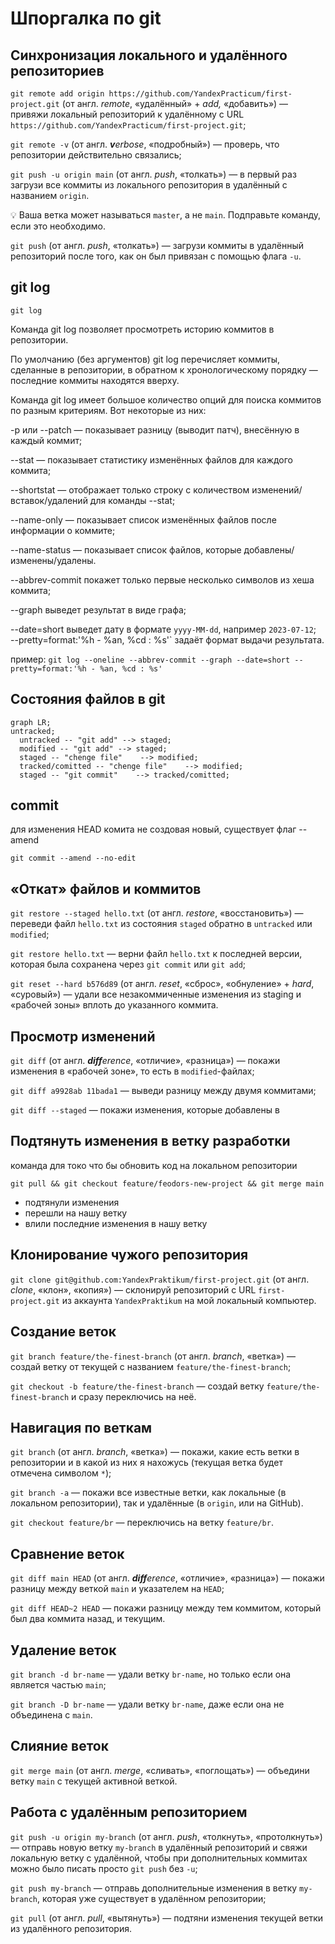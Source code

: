 # Шпоргалка по git

## Синхронизация локального и удалённого репозиториев

`git remote add origin https://github.com/YandexPracticum/first-project.git` (от англ. _remote_, «удалённый» + _add,_ «добавить») — привяжи локальный репозиторий к удалённому с URL `https://github.com/YandexPracticum/first-project.git`;

`git remote -v` (от англ. _**v**erbose_, «подробный») — проверь, что репозитории действительно связались;

`git push -u origin main` (от англ. _push_, «толкать») — в первый раз загрузи все коммиты из локального репозитория в удалённый с названием `origin`.

💡 Ваша ветка может называться `master`, а не `main`. Подправьте команду, если это необходимо.

`git push` (от англ. _push_, «толкать») — загрузи коммиты в удалённый репозиторий после того, как он был привязан с помощью флага `-u`.


## git log

```
git log
```
Команда git log позволяет просмотреть историю коммитов в репозитории.  

По умолчанию (без аргументов) git log перечисляет коммиты, сделанные в репозитории, в обратном к хронологическому порядку — последние коммиты находятся вверху.  

Команда git log имеет большое количество опций для поиска коммитов по разным критериям. Вот некоторые из них:  

-p или --patch — показывает разницу (выводит патч), внесённую в каждый коммит;  

--stat — показывает статистику изменённых файлов для каждого коммита;  

--shortstat — отображает только строку с количеством изменений/вставок/удалений для команды --stat;  

--name-only — показывает список изменённых файлов после информации о коммите;  

--name-status — показывает список файлов, которые добавлены/изменены/удалены.  

--abbrev-commit покажет только первые несколько символов из хеша коммита;  

--graph выведет результат в виде графа;  

--date=short выведет дату в формате `yyyy-MM-dd`, например `2023-07-12`;  
--pretty=format:'%h - %an, %cd : %s'` задаёт формат выдачи результата.  

пример: `git log --oneline --abbrev-commit --graph --date=short --pretty=format:'%h - %an, %cd : %s'`


## Состояния файлов в git

```mermaid
graph LR;
untracked;
  untracked -- "git add" --> staged;
  modified -- "git add" --> staged;
  staged -- "chenge file"    --> modified;
  tracked/comitted -- "chenge file"    --> modified;
  staged -- "git commit"    --> tracked/comitted;  
```

## commit

для изменения HEAD комита не создовая новый, существует флаг --amend
```
git commit --amend --no-edit
```

## «Откат» файлов и коммитов

`git restore --staged hello.txt` (от англ. _restore_, «восстановить») — переведи файл `hello.txt` из состояния `staged` обратно в `untracked` или `modified`;

`git restore hello.txt` — верни файл `hello.txt` к последней версии, которая была сохранена через `git commit` или `git add`;

`git reset --hard b576d89` (от англ. _reset_, «сброс», «обнуление» + _hard_, «суровый») — удали все незакоммиченные изменения из staging и «рабочей зоны» вплоть до указанного коммита.

## Просмотр изменений

`git diff` (от англ. _**diff**erence_, «отличие», «разница») — покажи изменения в «рабочей зоне», то есть в `modified`\-файлах;

`git diff a9928ab 11bada1` — выведи разницу между двумя коммитами;

`git diff --staged` — покажи изменения, которые добавлены в

## Подтянуть изменения в ветку разработки
команда для токо что бы обновить код на локальном репозитории 

```
git pull && git checkout feature/feodors-new-project && git merge main
```

- подтянули изменения
- перешли на нашу ветку
- влили последние изменения в нашу ветку


## Клонирование чужого репозитория

`git clone git@github.com:YandexPraktikum/first-project.git` (от англ. _clone_, «клон», «копия») — склонируй репозиторий с URL `first-project.git` из аккаунта `YandexPraktikum` на мой локальный компьютер.

## Создание веток

`git branch feature/the-finest-branch` (от англ. _branch_, «ветка») — создай ветку от текущей с названием `feature/the-finest-branch`;

`git checkout -b feature/the-finest-branch` — создай ветку `feature/the-finest-branch` и сразу переключись на неё.

## Навигация по веткам

`git branch` (от англ. _branch_, «ветка») — покажи, какие есть ветки в репозитории и в какой из них я нахожусь (текущая ветка будет отмечена символом `*`);

`git branch -a` — покажи все известные ветки, как локальные (в локальном репозитории), так и удалённые (в `origin`, или на GitHub).

`git checkout feature/br` — переключись на ветку `feature/br`.

## Сравнение веток

`git diff main HEAD` (от англ. _**diff**erence_, «отличие», «разница») — покажи разницу между веткой `main` и указателем на `HEAD`;

`git diff HEAD~2 HEAD` — покажи разницу между тем коммитом, который был два коммита назад, и текущим.

## Удаление веток

`git branch -d br-name` — удали ветку `br-name`, но только если она является частью `main`;

`git branch -D br-name` — удали ветку `br-name`, даже если она не объединена с `main`.

## Слияние веток

`git merge main` (от англ. _merge_, «сливать», «поглощать») — объедини ветку `main` с текущей активной веткой.

## Работа с удалённым репозиторием

`git push -u origin my-branch` (от англ. _push_, «толкнуть», «протолкнуть») — отправь новую ветку `my-branch` в удалённый репозиторий и свяжи локальную ветку с удалённой, чтобы при дополнительных коммитах можно было писать просто `git push` без `-u`;

`git push my-branch` — отправь дополнительные изменения в ветку `my-branch`, которая уже существует в удалённом репозитории;

`git pull` (от англ. _pull_, «вытянуть») — подтяни изменения текущей ветки из удалённого репозитория.